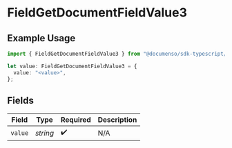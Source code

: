 # FieldGetDocumentFieldValue3

## Example Usage

```typescript
import { FieldGetDocumentFieldValue3 } from "@documenso/sdk-typescript/models/operations";

let value: FieldGetDocumentFieldValue3 = {
  value: "<value>",
};
```

## Fields

| Field              | Type               | Required           | Description        |
| ------------------ | ------------------ | ------------------ | ------------------ |
| `value`            | *string*           | :heavy_check_mark: | N/A                |